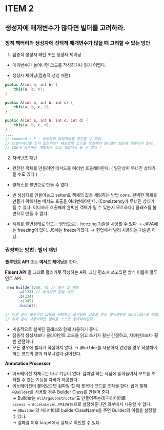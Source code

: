 # ITEM 2

## 생성자에 매개변수가 많다면 빌더를 고려하라.

### 정적 팩터리와 생성자에 선택적 매개변수가 많을 때 고려할 수 있는 방안

1. 점층적 생성자 패턴 또는 생성자 체이닝

- 매개변수가 늘어나면 코드를 작성하거나 읽기 어렵다.

* 생성자 체이닝(점층적 생성 패턴)

```java
public A(int a, int b) {
	this(a, b, 0);
}

public A(int a, int b, int c) {
	this(a, b, c, 0);
}

public A(int a, int b, int c, int d) {
	this(a, b, c, d);
}
....
// command + P : 생성자의 파라미터를 확인할 수 있다.
// 인텔리제이를 쓰지 않는다면? 메모장에 코드를 작성해야 한다면? IDE에 의존하지 말자.
// IDE에 의존하는 개발자는 고급 개발자가 될 수 없다 !
```

2. 자바빈즈 패턴

- 완전한 객체를 만들려면 메서드를 여러번 호출해야한다. ( 일관성이 무너진 상태가 될 수도 있다 )
- 클래스를 불변으로 만들 수 없다.

- 빈 생성자를 만들어놓고 setter로 객체의 값을 세팅하는 방법
  cons. 완벽한 객체를 만들기 위해서는 메서드 호출을 여러번해야한다. (Consistency가 무너진 상태가 될 
            수 있다, 어디까지 호출해야 완벽한 객체가 될 수 있는지 모호하다.)
            클래스를 불변으로 만들 수 없다.
- 객체를 불변상태로 만드는 방법으로는 freezing 기술을 사용할 수 있다
→ JAVA에는 freezing이 없다. JS에는 freeze가있다.
→ 현업에서 널리 사용되는 기술은 아님.

### 권장하는 방법 : 빌더 패턴

**플루언트 API** 또는 **메서드 체이닝**을 한다.
    
**Fluent API**
말 그대로 흘러가듯 작성하는 API. 그냥 평소에 쓰고있던 방식 이름이 플루언트 API .
    
```java
 new Builder(240, 8) // 필수 값 세팅
      .a(123) // 옵셔널한 값들 세팅
      .b(234)
      .c(345)
      .build();

// 이와 같이 필수적인 값들을 세팅하고 옵셔널한 값들을 받는 빌더패턴은 @Builder로 해결할 수 없다.
// 위와 같이 사용하려면 빌더를 스스로 정의해야한다.
```
    
- 계층적으로 설계된 클래스와 함께 사용하기 좋다.
- 점층적 생성자보다 클라이언트 코드를 읽고 쓰기가 훨씬 간결하고, 자바빈즈보다 훨씬 안전하다.
- 모든 경우에 빌더가 적절하지 않다.
→ `@Builder`를 사용하지 않았을 경우 작성해야 하는 코드의 양이 터무니없이 길어진다.

**Annotation Processor**

- 어노테이션 자체로는 아무 기능이 없다. 컴파일 하는 시점에 읽어들여서 코드를 조작할 수 있는 기능을 자바가 제공한다.
- 어노테이션이 붙어있으면 컴파일 할 때 롬복이 코드를 조작을 한다. 쉽게 말해 `@Builder`를 사용할 경우 Builder Class를 만들어 준다.  
→ Builder는 `AllArgsConstructor`도 만들어주는데 파라미터로  
`access = AccessLevel.PRIVATE`으로 설정해준다면 외부에서 사용할 수 없다.  
→ `@Builder`의 파라미터로 builderClassName을 주면 Builder의 이름을 설정할 수 있다.  
→ 컴파일 이후 target에서 실제로 확인할 수 있다.  
